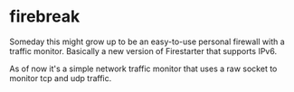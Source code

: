 # firebreak

Someday this might grow up to be an easy-to-use personal firewall with a 
traffic monitor. Basically a new version of Firestarter that supports IPv6.

As of now it's a simple network traffic monitor that uses a raw socket to
monitor tcp and udp traffic.
